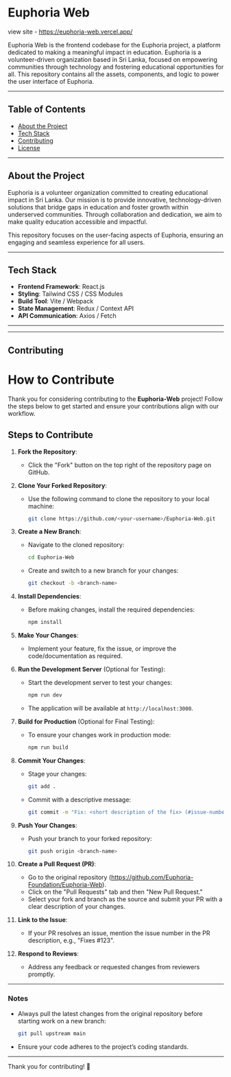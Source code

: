 # Euphoria Web

view site - https://euphoria-web.vercel.app/

Euphoria Web is the frontend codebase for the Euphoria project, a platform dedicated to making a meaningful impact in education. Euphoria is a volunteer-driven organization based in Sri Lanka, focused on empowering communities through technology and fostering educational opportunities for all. This repository contains all the assets, components, and logic to power the user interface of Euphoria.

---

## Table of Contents
- [About the Project](#about-the-project)
- [Tech Stack](#tech-stack)
- [Contributing](#contributing)
- [License](#license)

---

## About the Project
Euphoria is a volunteer organization committed to creating educational impact in Sri Lanka. Our mission is to provide innovative, technology-driven solutions that bridge gaps in education and foster growth within underserved communities. Through collaboration and dedication, we aim to make quality education accessible and impactful.

This repository focuses on the user-facing aspects of Euphoria, ensuring an engaging and seamless experience for all users.

---

## Tech Stack
- **Frontend Framework**: React.js
- **Styling**: Tailwind CSS / CSS Modules
- **Build Tool**: Vite / Webpack
- **State Management**: Redux / Context API
- **API Communication**: Axios / Fetch

---


---

## Contributing
# How to Contribute

Thank you for considering contributing to the **Euphoria-Web** project! Follow the steps below to get started and ensure your contributions align with our workflow.

## Steps to Contribute

1. **Fork the Repository**:
   - Click the "Fork" button on the top right of the repository page on GitHub.

2. **Clone Your Forked Repository**:
   - Use the following command to clone the repository to your local machine:
     ```bash
     git clone https://github.com/<your-username>/Euphoria-Web.git
     ```

3. **Create a New Branch**:
   - Navigate to the cloned repository:
     ```bash
     cd Euphoria-Web
     ```
   - Create and switch to a new branch for your changes:
     ```bash
     git checkout -b <branch-name>
     ```

4. **Install Dependencies**:
   - Before making changes, install the required dependencies:
     ```bash
     npm install
     ```

5. **Make Your Changes**:
   - Implement your feature, fix the issue, or improve the code/documentation as required.

6. **Run the Development Server** (Optional for Testing):
   - Start the development server to test your changes:
     ```bash
     npm run dev
     ```
   - The application will be available at `http://localhost:3000`.

7. **Build for Production** (Optional for Final Testing):
   - To ensure your changes work in production mode:
     ```bash
     npm run build
     ```

8. **Commit Your Changes**:
   - Stage your changes:
     ```bash
     git add .
     ```
   - Commit with a descriptive message:
     ```bash
     git commit -m "Fix: <short description of the fix> (#issue-number)"
     ```

9. **Push Your Changes**:
   - Push your branch to your forked repository:
     ```bash
     git push origin <branch-name>
     ```

10. **Create a Pull Request (PR)**:
    - Go to the original repository (https://github.com/Euphoria-Foundation/Euphoria-Web).
    - Click on the "Pull Requests" tab and then "New Pull Request."
    - Select your fork and branch as the source and submit your PR with a clear description of your changes.

11. **Link to the Issue**:
    - If your PR resolves an issue, mention the issue number in the PR description, e.g., "Fixes #123".

12. **Respond to Reviews**:
    - Address any feedback or requested changes from reviewers promptly.

---

### Notes
- Always pull the latest changes from the original repository before starting work on a new branch:
  ```bash
  git pull upstream main
  ```
- Ensure your code adheres to the project’s coding standards.

---

Thank you for contributing! 🎉


